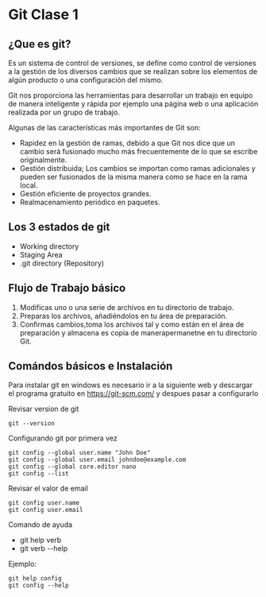 # Git Clase 1
## ¿Que es git?
Es un sistema de control de versiones, se define como control de versiones a la gestión de los diversos cambios que se realizan sobre los elementos de algún producto o una configuración del mismo.

Git nos proporciona las herramientas para desarrollar un trabajo en equipo de manera inteligente y rápida por ejemplo una página web o una aplicación realizada por un grupo de trabajo.

Algunas de las características más importantes de Git son:

- Rapidez en la gestión de ramas, debido a que Git nos dice que un cambio será fusionado mucho más frecuentemente de lo que se escribe originalmente.
- Gestión distribuida; Los cambios se importan como ramas adicionales y pueden ser fusionados de la misma manera como se hace en la rama local.
- Gestión eficiente de proyectos grandes.
- Realmacenamiento periódico en paquetes.

## Los 3 estados de git

- Working directory
- Staging Area
- .git directory (Repository)

## Flujo de Trabajo básico
1.  Modificas uno o una serie de archivos en tu directorio de trabajo.
2.  Preparas los archivos, añadiéndolos en tu área de preparación.
3.  Confirmas cambios,toma los archivos tal y como están en el área de preparación y almacena es copia de manerapermanetne en tu directorio Git.

## Comándos básicos e Instalación

Para instalar git en windows es necesario ir a la siguiente web y descargar el programa gratuito en https://git-scm.com/ y despues pasar a configurarlo

Revisar version de git
```
git --version
```
Configurando git por primera vez
```
git config --global user.name "John Doe"
git config --global user.email johndoe@example.com
git config --global core.editor nano
git config --list
```
Revisar el valor de email
```
git config user.name
git config user.email
```
Comando de ayuda
- git help verb
- git verb --help

Ejemplo:
```
git help config
git config --help
``` 
